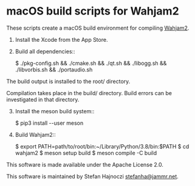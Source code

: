 # macOS build scripts for Wahjam2

These scripts create a macOS build environment for compiling
[Wahjam2](https://github.com/wahjam/wahjam2).

1. Install the Xcode from the App Store.

2. Build all dependencies::

    $ ./pkg-config.sh && ./cmake.sh && ./qt.sh && ./libogg.sh && ./libvorbis.sh && ./portaudio.sh

The build output is installed to the root/ directory.

Compilation takes place in the build/ directory. Build errors can be
investigated in that directory.

3. Install the meson build system::

    $ pip3 install --user meson

4. Build Wahjam2::

    $ export PATH=path/to/root/bin:~/Library/Python/3.8/bin:$PATH
    $ cd wahjam2
    $ meson setup build
    $ meson compile -C build

This software is made available under the Apache License 2.0.

This software is maintained by Stefan Hajnoczi <stefanha@jammr.net>.
